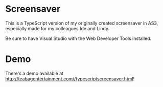 # Screensaver
This is a TypeScript version of my originally created screensaver in AS3, especially made for my colleagues Ide and Lindy.

Be sure to have Visual Studio with the Web Developer Tools installed. 

# Demo
There's a demo available at http://teabagentertainment.com//typescriptscreensaver.html!
